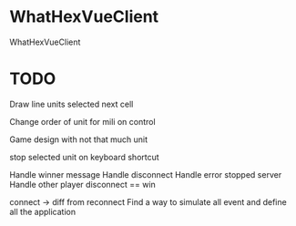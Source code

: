 # WhatHexVueClient
WhatHexVueClient


# TODO

Draw line units selected next cell

Change order of unit for mili on control

Game design with not that much unit

stop selected unit on keyboard shortcut

Handle winner message
Handle disconnect
Handle error stopped server
Handle other player disconnect == win

connect -> diff from reconnect
Find a way to simulate all event and define all the application

